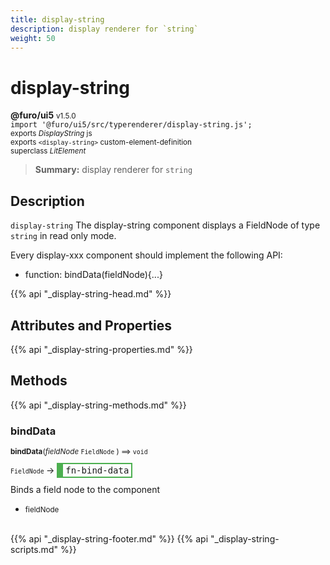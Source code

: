 ```yaml
---
title: display-string
description: display renderer for `string`
weight: 50
---
```


# display-string
**@furo/ui5** <small>v1.5.0</small>
<br>`import '@furo/ui5/src/typerenderer/display-string.js';`<small>
<br>exports *DisplayString* js
<br>exports `<display-string>` custom-element-definition
<br>superclass *LitElement*</small>

> **Summary:** display renderer for `string`

## Description

`display-string`
The display-string component displays a FieldNode of type `string` in read only mode.

Every display-xxx component should implement the following API:
- function: bindData(fieldNode){...}

{{% api "_display-string-head.md" %}}

## Attributes and Properties
{{% api "_display-string-properties.md" %}}




## Methods
{{% api "_display-string-methods.md" %}}


### **bindData**
<small>**bindData**(*fieldNode* `FieldNode` ) ⟹ `void`</small>

<small>`FieldNode` </small> →
<span  style="border-width:2px 2px 2px 10px; border-style: solid;border-color:  rgb(76, 175, 80);font-family:monospace; padding:2px 4px;">fn-bind-data</span>

Binds a field node to the component

- <small>fieldNode </small>
<br><br>




{{% api "_display-string-footer.md" %}}
{{% api "_display-string-scripts.md" %}}

